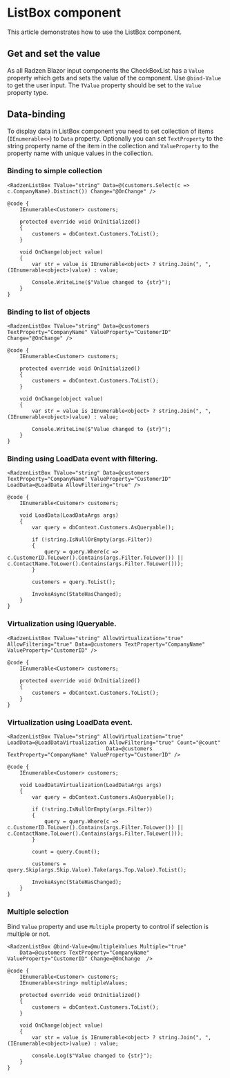 # ListBox component
This article demonstrates how to use the ListBox component.
 
## Get and set the value
As all Radzen Blazor input components the CheckBoxList has a `Value` property which gets and sets the value of the component.
Use `@bind-Value` to get the user input. The `TValue` property should be set to the `Value` property type.

## Data-binding
To display data in ListBox component you need to set collection of items (`IEnumerable<>`) to `Data` property. Optionally you can set `TextProperty` to the string property name of the item in the collection and  `ValueProperty` to the property name with unique values in the collection.

### Binding to simple collection

```
<RadzenListBox TValue="string" Data=@(customers.Select(c => c.CompanyName).Distinct()) Change="@OnChange" />

@code {
    IEnumerable<Customer> customers;

    protected override void OnInitialized()
    {
        customers = dbContext.Customers.ToList();
    }

    void OnChange(object value)
    {
        var str = value is IEnumerable<object> ? string.Join(", ", (IEnumerable<object>)value) : value;

        Console.WriteLine($"Value changed to {str}");
    }
}
```

### Binding to list of objects

```
<RadzenListBox TValue="string" Data=@customers TextProperty="CompanyName" ValueProperty="CustomerID" Change="@OnChange" />

@code {
    IEnumerable<Customer> customers;

    protected override void OnInitialized()
    {
        customers = dbContext.Customers.ToList();
    }

    void OnChange(object value)
    {
        var str = value is IEnumerable<object> ? string.Join(", ", (IEnumerable<object>)value) : value;

        Console.WriteLine($"Value changed to {str}");
    }
}
```

### Binding using LoadData event with filtering.

```
<RadzenListBox TValue="string" Data=@customers TextProperty="CompanyName" ValueProperty="CustomerID" LoadData=@LoadData AllowFiltering="true" />

@code {
    IEnumerable<Customer> customers;

    void LoadData(LoadDataArgs args)
    {
        var query = dbContext.Customers.AsQueryable();

        if (!string.IsNullOrEmpty(args.Filter))
        {
            query = query.Where(c => c.CustomerID.ToLower().Contains(args.Filter.ToLower()) || c.ContactName.ToLower().Contains(args.Filter.ToLower()));
        }

        customers = query.ToList();

        InvokeAsync(StateHasChanged);
    }
}
```

### Virtualization using IQueryable.

```
<RadzenListBox TValue="string" AllowVirtualization="true" AllowFiltering="true" Data=@customers TextProperty="CompanyName" ValueProperty="CustomerID" />

@code {
    IEnumerable<Customer> customers;

    protected override void OnInitialized()
    {
        customers = dbContext.Customers.ToList();
    }
}
```

### Virtualization using LoadData event.

```
<RadzenListBox TValue="string" AllowVirtualization="true" LoadData=@LoadDataVirtualization AllowFiltering="true" Count="@count"
                                Data=@customers TextProperty="CompanyName" ValueProperty="CustomerID" />

@code {
    IEnumerable<Customer> customers;

    void LoadDataVirtualization(LoadDataArgs args)
    {
        var query = dbContext.Customers.AsQueryable();

        if (!string.IsNullOrEmpty(args.Filter))
        {
            query = query.Where(c => c.CustomerID.ToLower().Contains(args.Filter.ToLower()) || c.ContactName.ToLower().Contains(args.Filter.ToLower()));
        }

        count = query.Count();

        customers = query.Skip(args.Skip.Value).Take(args.Top.Value).ToList();

        InvokeAsync(StateHasChanged);
    }
}
```

### Multiple selection
Bind `Value` property and use `Multiple` property to control if selection is multiple or not. 
```
<RadzenListBox @bind-Value=@multipleValues Multiple="true" 
    Data=@customers TextProperty="CompanyName" ValueProperty="CustomerID" Change=@OnChange  />

@code {
    IEnumerable<Customer> customers;
    IEnumerable<string> multipleValues;

    protected override void OnInitialized()
    {
        customers = dbContext.Customers.ToList();
    }

    void OnChange(object value)
    {
        var str = value is IEnumerable<object> ? string.Join(", ", (IEnumerable<object>)value) : value;

        console.Log($"Value changed to {str}");
    }
}
```
